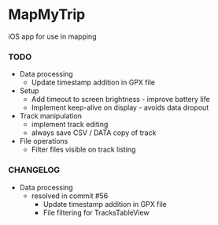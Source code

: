 # MapMyTrip
iOS app for use in mapping 

### TODO
* Data processing
  * Update timestamp addition in GPX file
* Setup
  * Add timeout to screen brightness - improve battery life
  * Implement keep-alive on display - avoids data dropout
* Track manipulation
  * implement track editing
  * always save CSV / DATA copy of track
* File operations
  * Filter files visible on track listing

### CHANGELOG
* Data processing
  * resolved in commit #56
     * Update timestamp addition in GPX file
     * File filtering for TracksTableView
